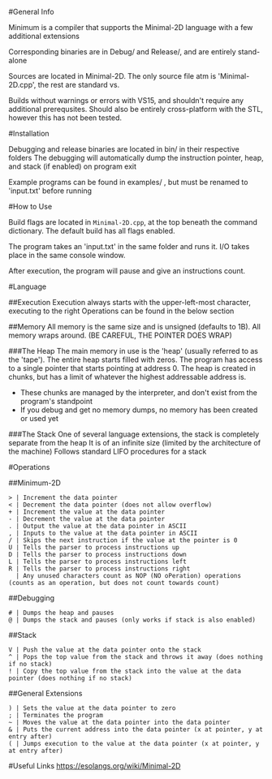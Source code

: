 #General Info

Minimum is a compiler that supports the Minimal-2D language with a few additional extensions

Corresponding binaries are in Debug/ and Release/, and are entirely stand-alone

Sources are located in Minimal-2D.
The only source file atm is 'Minimal-2D.cpp', the rest are standard vs.

Builds without warnings or errors with VS15, and shouldn't require any additional prerequsites.
Should also be entirely cross-platform with the STL, however this has not been tested.


#Installation

Debugging and release binaries are located in bin/ in their respective folders
The debugging will automatically dump the instruction pointer, heap, and stack (if enabled) on program exit

Example programs can be found in examples/ , but must be renamed to 'input.txt' before running


#How to Use

Build flags are located in `Minimal-2D.cpp`, at the top beneath the command dictionary.
The default build has all flags enabled.

The program takes an 'input.txt' in the same folder and runs it.
I/O takes place in the same console window.

After execution, the program will pause and give an instructions count.


#Language

##Execution
Execution always starts with the upper-left-most character, executing to the right
Operations can be found in the below section

##Memory
All memory is the same size and is unsigned (defaults to 1B).
All memory wraps around. (BE CAREFUL, THE POINTER DOES WRAP)

###The Heap
The main memory in use is the 'heap' (usually referred to as the 'tape').
The entire heap starts filled with zeros.
The program has access to a single pointer that starts pointing at address 0.
The heap is created in chunks, but has a limit of whatever the highest addressable address is.
 * These chunks are managed by the interpreter, and don't exist from the program's standpoint
 * If you debug and get no memory dumps, no memory has been created or used yet
 
###The Stack
One of several language extensions, the stack is completely separate from the heap
It is of an infinite size (limited by the architecture of the machine)
Follows standard LIFO procedures for a stack


#Operations

##Minimum-2D
```
> | Increment the data pointer
< | Decrement the data pointer (does not allow overflow)
+ | Increment the value at the data pointer
- | Decrement the value at the data pointer
. | Output the value at the data pointer in ASCII
, | Inputs to the value at the data pointer in ASCII
/ | Skips the next instruction if the value at the pointer is 0
U | Tells the parser to process instructions up
D | Tells the parser to process instructions down
L | Tells the parser to process instructions left
R | Tells the parser to process instructions right
  | Any unused characters count as NOP (NO oPeration) operations (counts as an operation, but does not count towards count)
```
 
 
##Debugging
```
# | Dumps the heap and pauses
@ | Dumps the stack and pauses (only works if stack is also enabled)
```
 
##Stack
```
V | Push the value at the data pointer onto the stack
^ | Pops the top value from the stack and throws it away (does nothing if no stack)
! | Copy the top value from the stack into the value at the data pointer (does nothing if no stack)
```

##General Extensions
```
) | Sets the value at the data pointer to zero
; | Terminates the program
~ | Moves the value at the data pointer into the data pointer
& | Puts the current address into the data pointer (x at pointer, y at entry after) 
( | Jumps execution to the value at the data pointer (x at pointer, y at entry after)
```


#Useful Links
https://esolangs.org/wiki/Minimal-2D
